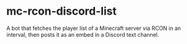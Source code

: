 # mc-rcon-discord-list
A bot that fetches the player list of a Minecraft server via RCON in an interval, then posts it as an embed in a Discord text channel.